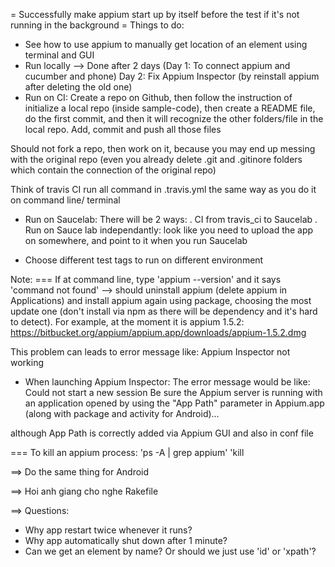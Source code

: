 = Successfully make appium start up by itself before the test if it's not running in the background
= Things to do:
+ See how to use appium to manually get location of an element using terminal and GUI
+ Run locally --> Done after 2 days (Day 1: To connect appium and cucumber and phone)
Day 2: Fix Appium Inspector (by reinstall appium after deleting the old one)
+ Run on CI: Create a repo on Github, then follow the instruction of initialize a local repo (inside sample-code), then create a README file, do the first commit, and then it will recognize the other folders/file in the local repo. Add, commit and push all those files

Should not fork a repo, then work on it, because you may end up messing with the original repo (even you already delete .git and .gitinore folders which contain the connection of the original repo)

Think of travis CI run all command in .travis.yml the same way as you do it on command line/ terminal

+ Run on Saucelab:
There will be 2 ways:
. CI from travis_ci to Saucelab
. Run on Sauce lab independantly: look like you need to upload the app on somewhere, and point to it when you run Saucelab

+ Choose different test tags to run on different environment


Note:
=== If at command line, type 'appium --version' and it says 'command not found'
--> should uninstall appium (delete appium in Applications) and install appium
again using package, choosing the most update one (don't install via npm
as there will be dependency and it's hard to detect). For example, at the moment
it is appium 1.5.2: https://bitbucket.org/appium/appium.app/downloads/appium-1.5.2.dmg

This problem can leads to error message like: Appium Inspector not working
+ When launching Appium Inspector: The error message would be like:
Could not start a new session
Be sure the Appium server is running with an application opened by using the "App Path"
parameter in Appium.app (along with package and activity for Android)...

although App Path is correctly added via Appium GUI and also in conf file

=== To kill an appium process:
'ps -A | grep appium'
'kill <process id>

==> Do the same thing for Android

==> Hoi anh giang cho nghe Rakefile

==> Questions:
+ Why app restart twice whenever it runs?
+ Why app automatically shut down after 1 minute?
+ Can we get an element by name? Or should we just use 'id' or 'xpath'?